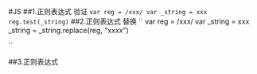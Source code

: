 #JS
##1.正则表达式 验证
``
  var reg = /xxx/
  var _string = xxx
  reg.test(_string)
``
##2.正则表达式 替换
``
  var reg = /xxx/
  var _string = xxx
  _string = _string.replace(reg, "xxxx")
  
``

##3.正则表达式
